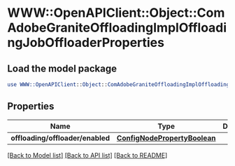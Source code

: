 # WWW::OpenAPIClient::Object::ComAdobeGraniteOffloadingImplOffloadingJobOffloaderProperties

## Load the model package
```perl
use WWW::OpenAPIClient::Object::ComAdobeGraniteOffloadingImplOffloadingJobOffloaderProperties;
```

## Properties
Name | Type | Description | Notes
------------ | ------------- | ------------- | -------------
**offloading/offloader/enabled** | [**ConfigNodePropertyBoolean**](ConfigNodePropertyBoolean.md) |  | [optional] 

[[Back to Model list]](../README.md#documentation-for-models) [[Back to API list]](../README.md#documentation-for-api-endpoints) [[Back to README]](../README.md)


